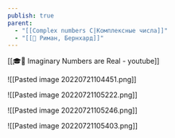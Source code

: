 ```yaml
---
publish: true
parent:
  - "[[Complex numbers C|Комплексные числа]]"
  - "[[👤 Риман, Бернхард]]"
---
```


[[🎓🌳 Imaginary Numbers are Real - youtube]]

![[Pasted image 20220721104451.png]]

![[Pasted image 20220721105222.png]]

![[Pasted image 20220721105246.png]]

![[Pasted image 20220721105403.png]]